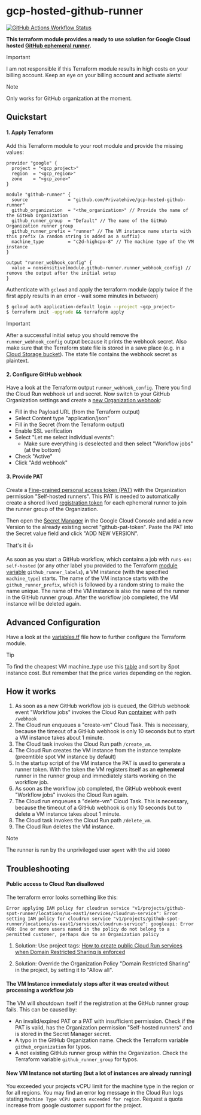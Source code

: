 # gcp-hosted-github-runner

[![GitHub Actions Workflow Status](https://img.shields.io/github/actions/workflow/status/Privatehive/gcp-hosted-github-runner/main.yml?branch=master&style=flat&logo=github&label=Docker+build)](https://github.com/Privatehive/gcp-hosted-github-runner/actions?query=branch%3Amaster)

**This terraform module provides a ready to use solution for Google Cloud hosted [GitHub ephemeral runner](https://docs.github.com/en/actions/hosting-your-own-runners/managing-self-hosted-runners/autoscaling-with-self-hosted-runners#using-ephemeral-runners-for-autoscaling).**

> [!IMPORTANT]
> I am not responsible if this Terraform module results in high costs on your billing account. Keep an eye on your billing account and activate alerts!

> [!NOTE]
> Only works for GitHub organization at the moment.

## Quickstart

#### 1. Apply Terraform
Add this Terraform module to your root module and provide the missing values:

``` hcl
provider "google" {
  project = "<gcp_project>"
  region  = "<gcp_region>"
  zone    = "<gcp_zone>"
}

module "github-runner" {
  source               = "github.com/Privatehive/gcp-hosted-github-runner"
  github_organization  = "<the_organization>" // Provide the name of the GitHub Organization
  github_runner_group  = "Default" // The name of the GitHub Organization runner group
  github_runner_prefix = "runner" // The VM instance name starts with this prefix (a random string is added as a suffix)
  machine_type         = "c2d-highcpu-8" // The machine type of the VM instance
}

output "runner_webhook_config" {
  value = nonsensitive(module.github-runner.runner_webhook_config) // remove the output after the initial setup
}
```

Authenticate with `gcloud` and apply the terraform module (apply twice if the first apply results in an error - wait some minutes in between)

``` bash
$ gcloud auth application-default login --project <gcp_project>
$ terraform init -upgrade && terraform apply
```

> [!IMPORTANT]
> After a successful initial setup you should remove the `runner_webhook_config` output because it prints the webhook secret. Also make sure that the Terraform state file is stored in a save place (e.g. in a [Cloud Storage bucket](https://cloud.google.com/docs/terraform/resource-management/store-state)). The state file contains the webhook secret as plaintext.

#### 2. Configure GitHub webhook

Have a look at the Terraform output `runner_webhook_config`. There you find the Cloud Run webhook url and secret. Now switch to your GitHub Organization settings and create a [new Organization webhook](https://docs.github.com/en/webhooks/using-webhooks/creating-webhooks#creating-an-organization-webhook):
* Fill in the Payload URL (from the Terraform output)
* Select Content type "application/json"
* Fill in the Secret (from the Terraform output)
* Enable SSL verification
* Select "Let me select individual events":
  * Make sure everything is deselected and then select "Workflow jobs" (at the bottom)
* Check "Active"
* Click "Add webhook"

#### 3. Provide PAT

Create a [Fine-grained personal access token (PAT)](https://docs.github.com/en/authentication/keeping-your-account-and-data-secure/managing-your-personal-access-tokens#creating-a-fine-grained-personal-access-token) with the Organization permission "Self-hosted runners". This PAT is needed to automatically create a shored lived [registration token](https://docs.github.com/en/rest/actions/self-hosted-runners?apiVersion=2022-11-28#create-a-registration-token-for-an-organization) for each ephemeral runner to join the runner group of the Organization.

Then open the [Secret Manager](https://console.cloud.google.com/security/secret-manager) in the Google Cloud Console and add a new Version to the already existing secret "github-pat-token". Paste the PAT into the Secret value field and click "ADD NEW VERSION".

That's it 👍

As soon as you start a GitHub workflow, which contains a job with `runs-on: self-hosted` (or any other label you provided to the Terraform [module variable](./variables.tf) `github_runner_labels`), a VM instance (with the specified `machine_type`) starts. The name of the VM instance starts with the `github_runner_prefix`, which is followed by a random string to make the name unique. The name of the VM instance is also the name of the runner in the GitHub runner group. After the workflow job completed, the VM instance will be deleted again.

## Advanced Configuration

Have a look at the [variables.tf](./variables.tf) file how to further configure the Terraform module.

> [!TIP]
> To find the cheapest VM machine_type use this [table](https://gcloud-compute.com/instances.html) and sort by Spot instance cost. But remember that the price varies depending on the region.

## How it works

1. As soon as a new GitHub workflow job is queued, the GitHub webhook event "Workflow jobs" invokes the Cloud Run [container](https://github.com/Privatehive/gcp-hosted-github-runner/pkgs/container/github-runner-autoscaler) with path `/webhook`
2. The Cloud run enqueues a "create-vm" Cloud Task. This is necessary, because the timeout of a GitHub webhook is only 10 seconds but to start a VM instance takes about 1 minute.
3. The Cloud task invokes the Cloud Run path `/create_vm`.
4. The Cloud Run creates the VM instance from the instance template (preemtible spot VM instance by default)
5. In the startup script of the VM instance the PAT is used to generate a runner token. With the token the VM registers itself as an **ephemeral** runner in the runner group and immediately starts working on the workflow job.
6. As soon as the workflow job completed, the GitHub webhook event "Workflow jobs" invokes the Cloud Run again.
7. The Cloud run enqueues a "delete-vm" Cloud Task. This is necessary, because the timeout of a GitHub webhook is only 10 seconds but to delete a VM instance takes about 1 minute.
8. The Cloud task invokes the Cloud Run path `/delete_vm`.
9. The Cloud Run deletes the VM instance.

> [!NOTE]
> The runner is run by the unprivileged user `agent` with the uid `10000`

## Troubleshooting

#### Public access to Cloud Run disallowed

The terraform error looks something like this:
```
Error applying IAM policy for cloudrun service "v1/projects/github-spot-runner/locations/us-east1/services/cloudrun-service": Error setting IAM policy for cloudrun service "v1/projects/github-spot-runner/locations/us-east1/services/cloudrun-service": googleapi: Error 400: One or more users named in the policy do not belong to a permitted customer, perhaps due to an Organization policy
```

1. Solution: Use project tags: [How to create public Cloud Run services when Domain Restricted Sharing is enforced](https://cloud.google.com/blog/topics/developers-practitioners/how-create-public-cloud-run-services-when-domain-restricted-sharing-enforced?hl=en)

2. Solution: Override the Organization Policy "Domain Restricted Sharing" in the project, by setting it to "Allow all".

#### The VM Instance immediately stops after it was created without processing a workflow job

The VM will shoutdown itself if the registration at the GitHub runner group fails. This can be caused by:
* An invalid/expired PAT or a PAT with insufficient permission. Check if the PAT is valid, has the Organization permission "Self-hosted runners" and is stored in the Secret Manager secret.
* A typo in the GitHub Organization name. Check the Terraform variable `github_organization` for typos.
* A not existing GitHub runner group within the Organization. Check the Terraform variable `github_runner_group` for typos.

#### New VM Instance not starting (but a lot of instances are already running)

You exceeded your projects vCPU limit for the machine type in the region or for all regions. You may find an error log message in the Cloud Run logs stating `Machine Type vCPU quota exceeded for region`. Request a quota increase from google customer support for the project.
